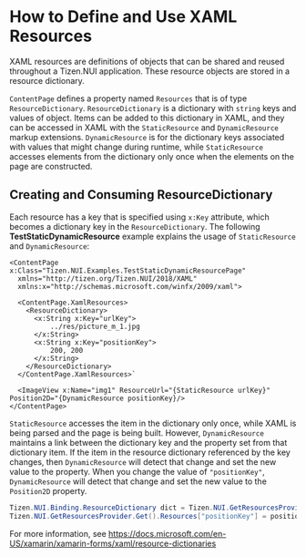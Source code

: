 # How to Define and Use XAML Resources
XAML resources are definitions of objects that can be shared and reused throughout a Tizen.NUI application. These resource objects are stored in a resource dictionary.

`ContentPage` defines a property named `Resources` that is of type `ResourceDictionary`. `ResourceDictionary` is a dictionary with `string` keys and values of object. Items can be added to this dictionary in XAML, and they can be accessed in XAML with the `StaticResource` and `DynamicResource` markup extensions.
`DynamicResource` is for the dictionary keys associated with values that might change during runtime, while `StaticResource` accesses elements from the dictionary only once when the elements on the page are constructed.

## Creating and Consuming ResourceDictionary

Each resource has a key that is specified using `x:Key` attribute, which becomes a dictionary key in the `ResourceDictionary`.
The following **TestStaticDynamicResource** example explains the usage of `StaticResource` and `DynamicResource`:

``` xaml
<ContentPage x:Class="Tizen.NUI.Examples.TestStaticDynamicResourcePage"
  xmlns="http://tizen.org/Tizen.NUI/2018/XAML"
  xmlns:x="http://schemas.microsoft.com/winfx/2009/xaml">

  <ContentPage.XamlResources>
    <ResourceDictionary>
      <x:String x:Key="urlKey">
          ../res/picture_m_1.jpg
      </x:String>
      <x:String x:Key="positionKey">
          200, 200
      </x:String>
    </ResourceDictionary>
  </ContentPage.XamlResources>`

  <ImageView x:Name="img1" ResourceUrl="{StaticResource urlKey}"  Position2D="{DynamicResource positionKey}/>
</ContentPage>
```

`StaticResource` accesses the item in the dictionary only once, while XAML is being parsed and the page is being built. However, `DynamicResource` maintains a link between the dictionary key and the property set from that dictionary item. If the item in the resource dictionary referenced by the key changes, then `DynamicResource` will detect that change and set the new value to the property.
When you change the value of `"positionKey"`, `DynamicResource` will detect that change and set the new value to the `Position2D` property.

``` csharp
Tizen.NUI.Binding.ResourceDictionary dict = Tizen.NUI.GetResourcesProvider.Get().Resources;
Tizen.NUI.GetResourcesProvider.Get().Resources["positionKey"] = positionX.ToString() + "," + positionY.ToString();
```

For more information, see https://docs.microsoft.com/en-US/xamarin/xamarin-forms/xaml/resource-dictionaries
